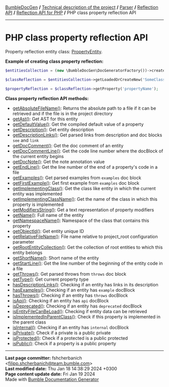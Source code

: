 [BumbleDocGen](../../../../README.md) **/**
[Technical description of the project](../../../readme.md) **/**
[Parser](../../readme.md) **/**
[Reflection API](../readme.md) **/**
[Reflection API for PHP](readme.md) **/**
PHP class property reflection API

---


# PHP class property reflection API

Property reflection entity class: [PropertyEntity](classes/PropertyEntity.md).

**Example of creating class property reflection:**

```php
$entitiesCollection = (new \BumbleDocGen\DocGeneratorFactory())->createRootEntitiesCollection($reflectionApiConfig);

$classReflection = $entitiesCollection->getLoadedOrCreateNew('SomeClassName');

$propertyReflection = $classReflection->getProperty('propertyName');
```

**Class property reflection API methods:**

- [getAbsoluteFileName()](classes/PropertyEntity.md#mgetabsolutefilename): Returns the absolute path to a file if it can be retrieved and if the file is in the project directory
- [getAst()](classes/PropertyEntity.md#mgetast): Get AST for this entity
- [getDefaultValue()](classes/PropertyEntity.md#mgetdefaultvalue): Get the compiled default value of a property
- [getDescription()](classes/PropertyEntity.md#mgetdescription): Get entity description
- [getDescriptionLinks()](classes/PropertyEntity.md#mgetdescriptionlinks): Get parsed links from description and doc blocks `see` and `link`
- [getDocComment()](classes/PropertyEntity.md#mgetdoccomment): Get the doc comment of an entity
- [getDocCommentLine()](classes/PropertyEntity.md#mgetdoccommentline): Get the code line number where the docBlock of the current entity begins
- [getDocNote()](classes/PropertyEntity.md#mgetdocnote): Get the note annotation value
- [getEndLine()](classes/PropertyEntity.md#mgetendline): Get the line number of the end of a property&#039;s code in a file
- [getExamples()](classes/PropertyEntity.md#mgetexamples): Get parsed examples from `examples` doc block
- [getFirstExample()](classes/PropertyEntity.md#mgetfirstexample): Get first example from `examples` doc block
- [getImplementingClass()](classes/PropertyEntity.md#mgetimplementingclass): Get the class like entity in which the current entity was implemented
- [getImplementingClassName()](classes/PropertyEntity.md#mgetimplementingclassname): Get the name of the class in which this property is implemented
- [getModifiersString()](classes/PropertyEntity.md#mgetmodifiersstring): Get a text representation of property modifiers
- [getName()](classes/PropertyEntity.md#mgetname): Full name of the entity
- [getNamespaceName()](classes/PropertyEntity.md#mgetnamespacename): Namespace of the class that contains this property
- [getObjectId()](classes/PropertyEntity.md#mgetobjectid): Get entity unique ID
- [getRelativeFileName()](classes/PropertyEntity.md#mgetrelativefilename): File name relative to project_root configuration parameter
- [getRootEntityCollection()](classes/PropertyEntity.md#mgetrootentitycollection): Get the collection of root entities to which this entity belongs
- [getShortName()](classes/PropertyEntity.md#mgetshortname): Short name of the entity
- [getStartLine()](classes/PropertyEntity.md#mgetstartline): Get the line number of the beginning of the entity code in a file
- [getThrows()](classes/PropertyEntity.md#mgetthrows): Get parsed throws from `throws` doc block
- [getType()](classes/PropertyEntity.md#mgettype): Get current property type
- [hasDescriptionLinks()](classes/PropertyEntity.md#mhasdescriptionlinks): Checking if an entity has links in its description
- [hasExamples()](classes/PropertyEntity.md#mhasexamples): Checking if an entity has `example` docBlock
- [hasThrows()](classes/PropertyEntity.md#mhasthrows): Checking if an entity has `throws` docBlock
- [isApi()](classes/PropertyEntity.md#misapi): Checking if an entity has `api` docBlock
- [isDeprecated()](classes/PropertyEntity.md#misdeprecated): Checking if an entity has `deprecated` docBlock
- [isEntityFileCanBeLoad()](classes/PropertyEntity.md#misentityfilecanbeload): Checking if entity data can be retrieved
- [isImplementedInParentClass()](classes/PropertyEntity.md#misimplementedinparentclass): Check if this property is implemented in the parent class
- [isInternal()](classes/PropertyEntity.md#misinternal): Checking if an entity has `internal` docBlock
- [isPrivate()](classes/PropertyEntity.md#misprivate): Check if a private is a public private
- [isProtected()](classes/PropertyEntity.md#misprotected): Check if a protected is a public protected
- [isPublic()](classes/PropertyEntity.md#mispublic): Check if a property is a public property

---

**Last page committer:** fshcherbanich &lt;filipp.shcherbanich@team.bumble.com&gt;<br>**Last modified date:**   Thu Jan 18 14:38:29 2024 +0300<br>**Page content update date:** Fri Jan 19 2024<br>Made with [Bumble Documentation Generator](https://github.com/bumble-tech/bumble-doc-gen/blob/master/docs/README.md)